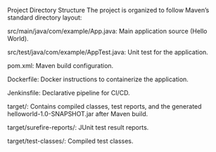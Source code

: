 Project Directory Structure 
The project is organized to follow Maven’s standard directory layout:

src/main/java/com/example/App.java: Main application source (Hello World).




src/test/java/com/example/AppTest.java: Unit test for the application.

pom.xml: Maven build configuration.

Dockerfile: Docker instructions to containerize the application.

Jenkinsfile: Declarative pipeline for CI/CD.

target/: Contains compiled classes, test reports, and the generated helloworld-1.0-SNAPSHOT.jar after Maven build.

target/surefire-reports/: JUnit test result reports.

target/test-classes/: Compiled test classes.
